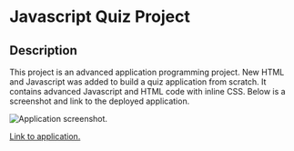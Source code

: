 # Javascript Quiz Project

## Description

This project is an advanced application programming project. New HTML and Javascript was added to build a quiz application from scratch. It contains advanced Javascript and HTML code with inline CSS. Below is a screenshot and link to the deployed application.

 ![Application screenshot.](https://github.com/dmtweedy/javascript-quiz/assets/135908704/936d0b37-822f-40ef-91fc-e9359bb17cc9)


 [Link to application.](https://dmtweedy.github.io/password-generator/)
